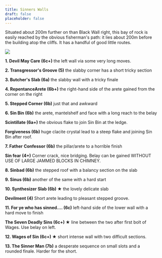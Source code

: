```yaml
---
title: Sinners Walls
draft: false
placeholder: false
---
```





Situated about 200m further on than Black Wall right, this bay of rock is easily reached by the obvious fisherman's path: it lies about 200m before the building atop the cliffs. It has a handful of good little routes.

![](/img/south-wales/the-gower/Sinners-Wall.jpg)

**1\. Devil May Care (6c+)** the left wall via some very long moves.

**2\. Transgressor's Groove (5)** the slabby corner has a short tricky section

**3\. Butcher's Slab (6a)** the slabby wall with a tricky finale

**4\. RepentanceArete (6b+)** the right-hand side of the arete gained from the corner on the right

**5\. Stepped Corner (6b)** just that and awkward

**6\. Sin Bin (6b)** the arete, mantelshelf and face with a long reach to the belay

**Scintillate (6a+)** the obvious flake to join Sin Bin at the ledge.

**Forgiveness (6b)** huge clacite crystal lead to a steep flake and joining Sin Bin after roof.

**7\. Father** **Confessor (6b)** the pillar/arete to a horrible finish

**Sin fear (4+)** Corner crack, nice bridging. Belay can be gained WITHOUT USE OF LARGE JAMMED BLOCKS IN CHIMNEY.

**8\. Sinbad (6b)** the stepped roof with a balancy section on the slab

**9\. Sinus (6b)** another of the same with a hard start

**10\. Synthesizer Slab (6b) ★** the lovely delicate slab

**Devilment (4)** Short arete leading to pleasant stepped groove.

**11\. For ye who has sinned.... (6c)** left-hand side of the lower wall with a hard move to finish

**The Seven Deadly Sins (6c+) ★** line between the two after first bolt of Wages. Use belay on left.

**12\. Wages of Sin (6c+) ★** short intense wall with two difficult sections.

**13\. The Sinner Man (7b)** a desperate sequence on small slots and a rounded finale. Harder for the short.